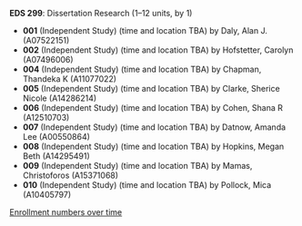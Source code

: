 **EDS 299**: Dissertation Research (1–12 units, by 1)

- **001** (Independent Study) (time and location TBA) by Daly, Alan J. (A07522151)
- **002** (Independent Study) (time and location TBA) by Hofstetter, Carolyn (A07496006)
- **004** (Independent Study) (time and location TBA) by Chapman, Thandeka K (A11077022)
- **005** (Independent Study) (time and location TBA) by Clarke, Sherice Nicole (A14286214)
- **006** (Independent Study) (time and location TBA) by Cohen, Shana R (A12510703)
- **007** (Independent Study) (time and location TBA) by Datnow, Amanda Lee (A00550864)
- **008** (Independent Study) (time and location TBA) by Hopkins, Megan Beth (A14295491)
- **009** (Independent Study) (time and location TBA) by Mamas, Christoforos (A15371068)
- **010** (Independent Study) (time and location TBA) by Pollock, Mica (A10405797)

[Enrollment numbers over time](./EDS299.tsv)
